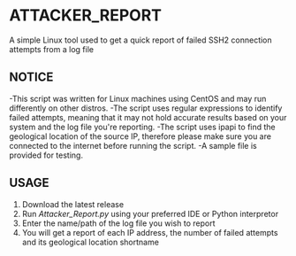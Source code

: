 # ATTACKER_REPORT
A simple Linux tool used to get a quick report of failed SSH2 connection attempts from a log file

## NOTICE
-This script was written for Linux machines using CentOS and may run differently on other distros.
-The script uses regular expressions to identify failed attempts, meaning that it may not hold accurate results based on your system and the log file you're reporting.
-The script uses ipapi to find the geological location of the source IP, therefore please make sure you are connected to the internet before running the script.
-A sample file is provided for testing. 

## USAGE 
1. Download the latest release
2. Run <i>Attacker_Report.py</i> using your preferred IDE or Python interpretor
3. Enter the name/path of the log file you wish to report
4. You will get a report of each IP address, the number of failed attempts and its geological location shortname
